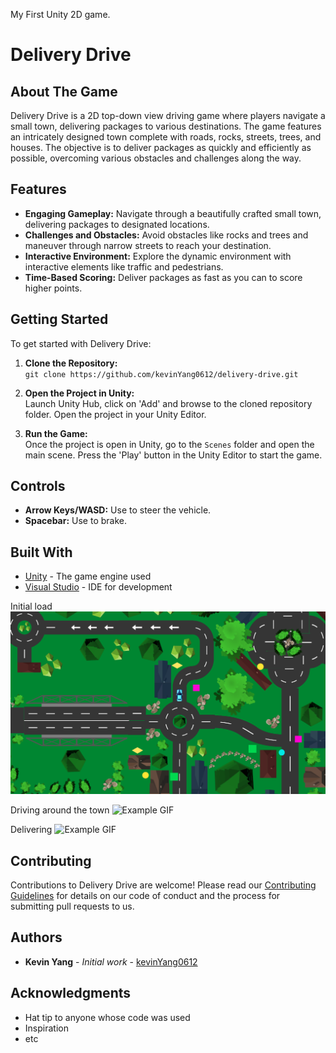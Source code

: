 My First Unity 2D game.
# Delivery Drive

## About The Game
Delivery Drive is a 2D top-down view driving game where players navigate a small town, delivering packages to various destinations. The game features an intricately designed town complete with roads, rocks, streets, trees, and houses. The objective is to deliver packages as quickly and efficiently as possible, overcoming various obstacles and challenges along the way.

## Features
- **Engaging Gameplay:** Navigate through a beautifully crafted small town, delivering packages to designated locations.
- **Challenges and Obstacles:** Avoid obstacles like rocks and trees and maneuver through narrow streets to reach your destination.
- **Interactive Environment:** Explore the dynamic environment with interactive elements like traffic and pedestrians.
- **Time-Based Scoring:** Deliver packages as fast as you can to score higher points.

## Getting Started
To get started with Delivery Drive:

1. **Clone the Repository:**  
   `git clone https://github.com/kevinYang0612/delivery-drive.git`

2. **Open the Project in Unity:**  
   Launch Unity Hub, click on 'Add' and browse to the cloned repository folder. Open the project in your Unity Editor.

3. **Run the Game:**  
   Once the project is open in Unity, go to the `Scenes` folder and open the main scene. Press the 'Play' button in the Unity Editor to start the game.

## Controls
- **Arrow Keys/WASD:** Use to steer the vehicle.
- **Spacebar:** Use to brake.

## Built With
- [Unity](https://unity.com/) - The game engine used
- [Visual Studio](https://visualstudio.microsoft.com/) - IDE for development

Initial load
![Example GIF](Image/InitialGame.png)

Driving around the town
![Example GIF](Image/Driving.gif)

Delivering
![Example GIF](Image/Delivering.gif)

## Contributing
Contributions to Delivery Drive are welcome! Please read our [Contributing Guidelines](CONTRIBUTING.md) for details on our code of conduct and the process for submitting pull requests to us.

## Authors
- **Kevin Yang** - *Initial work* - [kevinYang0612](https://github.com/kevinYang0612)


## Acknowledgments
- Hat tip to anyone whose code was used
- Inspiration
- etc